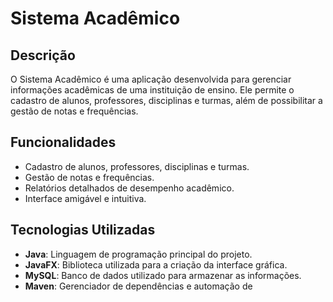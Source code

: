 # Sistema Acadêmico

## Descrição

O Sistema Acadêmico é uma aplicação desenvolvida para gerenciar informações acadêmicas de uma instituição de ensino. Ele permite o cadastro de alunos, professores, disciplinas e turmas, além de possibilitar a gestão de notas e frequências.

## Funcionalidades

- Cadastro de alunos, professores, disciplinas e turmas.
- Gestão de notas e frequências.
- Relatórios detalhados de desempenho acadêmico.
- Interface amigável e intuitiva.

## Tecnologias Utilizadas

- **Java**: Linguagem de programação principal do projeto.
- **JavaFX**: Biblioteca utilizada para a criação da interface gráfica.
- **MySQL**: Banco de dados utilizado para armazenar as informações.
- **Maven**: Gerenciador de dependências e automação de 
